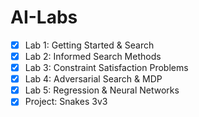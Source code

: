 # AI-Labs

- [x] Lab 1: Getting Started & Search
- [x] Lab 2: Informed Search Methods
- [x] Lab 3: Constraint Satisfaction Problems
- [x] Lab 4: Adversarial Search & MDP
- [x] Lab 5: Regression & Neural Networks
- [x] Project: Snakes 3v3
